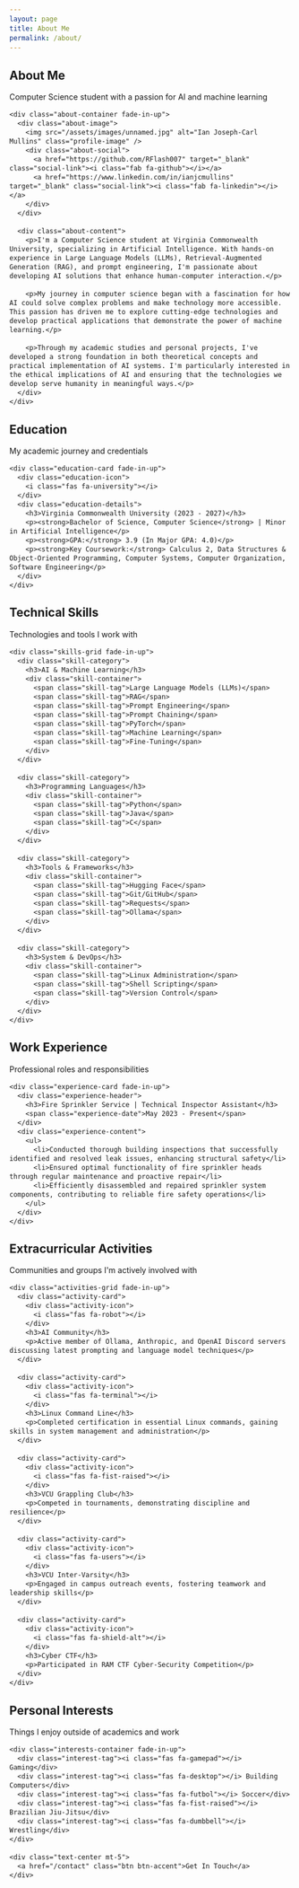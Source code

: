 ```yaml
---
layout: page
title: About Me
permalink: /about/
---
```


<section class="section">
  <div class="wrapper">
    <div class="section-title">
      <h1 class="fade-in" style="color: var(--primary);">About Me</h1>
      <p style="color: var(--text-dark);">Computer Science student with a passion for AI and machine learning</p>
    </div>

    <div class="about-container fade-in-up">
      <div class="about-image">
        <img src="/assets/images/unnamed.jpg" alt="Ian Joseph-Carl Mullins" class="profile-image" />
        <div class="about-social">
          <a href="https://github.com/RFlash007" target="_blank" class="social-link"><i class="fab fa-github"></i></a>
          <a href="https://www.linkedin.com/in/ianjcmullins" target="_blank" class="social-link"><i class="fab fa-linkedin"></i></a>
        </div>
      </div>
      
      <div class="about-content">
        <p>I'm a Computer Science student at Virginia Commonwealth University, specializing in Artificial Intelligence. With hands-on experience in Large Language Models (LLMs), Retrieval-Augmented Generation (RAG), and prompt engineering, I'm passionate about developing AI solutions that enhance human-computer interaction.</p>
        
        <p>My journey in computer science began with a fascination for how AI could solve complex problems and make technology more accessible. This passion has driven me to explore cutting-edge technologies and develop practical applications that demonstrate the power of machine learning.</p>
        
        <p>Through my academic studies and personal projects, I've developed a strong foundation in both theoretical concepts and practical implementation of AI systems. I'm particularly interested in the ethical implications of AI and ensuring that the technologies we develop serve humanity in meaningful ways.</p>
      </div>
    </div>
  </div>
</section>

<section class="section bg-light">
  <div class="wrapper">
    <div class="section-title">
      <h2 style="color: var(--primary);">Education</h2>
      <p style="color: var(--text-dark);">My academic journey and credentials</p>
    </div>
    
    <div class="education-card fade-in-up">
      <div class="education-icon">
        <i class="fas fa-university"></i>
      </div>
      <div class="education-details">
        <h3>Virginia Commonwealth University (2023 - 2027)</h3>
        <p><strong>Bachelor of Science, Computer Science</strong> | Minor in Artificial Intelligence</p>
        <p><strong>GPA:</strong> 3.9 (In Major GPA: 4.0)</p>
        <p><strong>Key Coursework:</strong> Calculus 2, Data Structures & Object-Oriented Programming, Computer Systems, Computer Organization, Software Engineering</p>
      </div>
    </div>
  </div>
</section>

<section class="section">
  <div class="wrapper">
    <div class="section-title">
      <h2>Technical Skills</h2>
      <p>Technologies and tools I work with</p>
    </div>
    
    <div class="skills-grid fade-in-up">
      <div class="skill-category">
        <h3>AI & Machine Learning</h3>
        <div class="skill-container">
          <span class="skill-tag">Large Language Models (LLMs)</span>
          <span class="skill-tag">RAG</span>
          <span class="skill-tag">Prompt Engineering</span>
          <span class="skill-tag">Prompt Chaining</span>
          <span class="skill-tag">PyTorch</span>
          <span class="skill-tag">Machine Learning</span>
          <span class="skill-tag">Fine-Tuning</span>
        </div>
      </div>
      
      <div class="skill-category">
        <h3>Programming Languages</h3>
        <div class="skill-container">
          <span class="skill-tag">Python</span>
          <span class="skill-tag">Java</span>
          <span class="skill-tag">C</span>
        </div>
      </div>
      
      <div class="skill-category">
        <h3>Tools & Frameworks</h3>
        <div class="skill-container">
          <span class="skill-tag">Hugging Face</span>
          <span class="skill-tag">Git/GitHub</span>
          <span class="skill-tag">Requests</span>
          <span class="skill-tag">Ollama</span>
        </div>
      </div>
      
      <div class="skill-category">
        <h3>System & DevOps</h3>
        <div class="skill-container">
          <span class="skill-tag">Linux Administration</span>
          <span class="skill-tag">Shell Scripting</span>
          <span class="skill-tag">Version Control</span>
        </div>
      </div>
    </div>
  </div>
</section>

<section class="section bg-light">
  <div class="wrapper">
    <div class="section-title">
      <h2>Work Experience</h2>
      <p>Professional roles and responsibilities</p>
    </div>
    
    <div class="experience-card fade-in-up">
      <div class="experience-header">
        <h3>Fire Sprinkler Service | Technical Inspector Assistant</h3>
        <span class="experience-date">May 2023 - Present</span>
      </div>
      <div class="experience-content">
        <ul>
          <li>Conducted thorough building inspections that successfully identified and resolved leak issues, enhancing structural safety</li>
          <li>Ensured optimal functionality of fire sprinkler heads through regular maintenance and proactive repair</li>
          <li>Efficiently disassembled and repaired sprinkler system components, contributing to reliable fire safety operations</li>
        </ul>
      </div>
    </div>
  </div>
</section>

<section class="section">
  <div class="wrapper">
    <div class="section-title">
      <h2>Extracurricular Activities</h2>
      <p>Communities and groups I'm actively involved with</p>
    </div>
    
    <div class="activities-grid fade-in-up">
      <div class="activity-card">
        <div class="activity-icon">
          <i class="fas fa-robot"></i>
        </div>
        <h3>AI Community</h3>
        <p>Active member of Ollama, Anthropic, and OpenAI Discord servers discussing latest prompting and language model techniques</p>
      </div>
      
      <div class="activity-card">
        <div class="activity-icon">
          <i class="fas fa-terminal"></i>
        </div>
        <h3>Linux Command Line</h3>
        <p>Completed certification in essential Linux commands, gaining skills in system management and administration</p>
      </div>
      
      <div class="activity-card">
        <div class="activity-icon">
          <i class="fas fa-fist-raised"></i>
        </div>
        <h3>VCU Grappling Club</h3>
        <p>Competed in tournaments, demonstrating discipline and resilience</p>
      </div>
      
      <div class="activity-card">
        <div class="activity-icon">
          <i class="fas fa-users"></i>
        </div>
        <h3>VCU Inter-Varsity</h3>
        <p>Engaged in campus outreach events, fostering teamwork and leadership skills</p>
      </div>
      
      <div class="activity-card">
        <div class="activity-icon">
          <i class="fas fa-shield-alt"></i>
        </div>
        <h3>Cyber CTF</h3>
        <p>Participated in RAM CTF Cyber-Security Competition</p>
      </div>
    </div>
  </div>
</section>

<section class="section bg-light">
  <div class="wrapper">
    <div class="section-title">
      <h2>Personal Interests</h2>
      <p>Things I enjoy outside of academics and work</p>
    </div>
    
    <div class="interests-container fade-in-up">
      <div class="interest-tag"><i class="fas fa-gamepad"></i> Gaming</div>
      <div class="interest-tag"><i class="fas fa-desktop"></i> Building Computers</div>
      <div class="interest-tag"><i class="fas fa-futbol"></i> Soccer</div>
      <div class="interest-tag"><i class="fas fa-fist-raised"></i> Brazilian Jiu-Jitsu</div>
      <div class="interest-tag"><i class="fas fa-dumbbell"></i> Wrestling</div>
    </div>
    
    <div class="text-center mt-5">
      <a href="/contact" class="btn btn-accent">Get In Touch</a>
    </div>
  </div>
</section>

<style>
  .about-container {
    display: flex;
    gap: 3rem;
    margin: 3rem 0;
  }
  
  @media (max-width: 768px) {
    .about-container {
      flex-direction: column;
      align-items: center;
      text-align: center;
    }
  }
  
  .about-image {
    position: relative;
    flex-shrink: 0;
  }
  
  .profile-image {
    width: 320px;
    height: 320px;
    border-radius: 16px;
    object-fit: cover;
    box-shadow: 0 20px 30px rgba(0, 0, 0, 0.1);
  }
  
  .about-social {
    display: flex;
    justify-content: center;
    gap: 1rem;
    margin-top: 1.5rem;
  }
  
  .social-link {
    display: flex;
    align-items: center;
    justify-content: center;
    width: 40px;
    height: 40px;
    border-radius: 50%;
    background-color: rgba(0, 85, 255, 0.1);
    color: #0055ff;
    font-size: 1.2rem;
    transition: all 0.3s ease;
  }
  
  .social-link:hover {
    background-color: #0055ff;
    color: white;
    transform: translateY(-5px);
  }
  
  .about-content {
    flex-grow: 1;
  }
  
  .about-content p {
    margin-bottom: 1.5rem;
    line-height: 1.8;
  }
  
  .education-card {
    display: flex;
    gap: 2rem;
    align-items: flex-start;
  }
  
  .education-icon {
    font-size: 2.5rem;
    color: #0055ff;
    flex-shrink: 0;
  }
  
  .education-details {
    flex-grow: 1;
  }
  
  .skills-grid {
    display: grid;
    grid-template-columns: repeat(auto-fill, minmax(300px, 1fr));
    gap: 2rem;
  }
  
  .skill-category h3 {
    margin-bottom: 1rem;
    position: relative;
    padding-bottom: 0.5rem;
  }
  
  .skill-category h3:after {
    content: '';
    position: absolute;
    left: 0;
    bottom: 0;
    width: 50px;
    height: 3px;
    background: #0055ff;
  }
  
  .experience-card {
    padding: 2rem;
    border-radius: 12px;
    background-color: white;
    box-shadow: 0 10px 30px rgba(0, 0, 0, 0.05);
  }
  
  .experience-header {
    display: flex;
    justify-content: space-between;
    align-items: center;
    margin-bottom: 1.5rem;
    flex-wrap: wrap;
    gap: 1rem;
  }
  
  .experience-date {
    font-style: italic;
    color: #718096;
    font-size: 0.95rem;
  }
  
  .activities-grid {
    display: grid;
    grid-template-columns: repeat(auto-fill, minmax(250px, 1fr));
    gap: 1.5rem;
  }
  
  .activity-card {
    background-color: white;
    border-radius: 12px;
    padding: 2rem;
    text-align: center;
    box-shadow: 0 10px 30px rgba(0, 0, 0, 0.05);
    transition: all 0.3s ease;
  }
  
  .activity-card:hover {
    transform: translateY(-10px);
    box-shadow: 0 15px 35px rgba(0, 0, 0, 0.1);
  }
  
  .activity-icon {
    width: 60px;
    height: 60px;
    border-radius: 50%;
    background-color: rgba(0, 85, 255, 0.1);
    color: #0055ff;
    display: flex;
    align-items: center;
    justify-content: center;
    font-size: 1.5rem;
    margin: 0 auto 1.5rem;
  }
  
  .interests-container {
    display: flex;
    flex-wrap: wrap;
    gap: 1rem;
    justify-content: center;
  }
  
  .interest-tag {
    background-color: white;
    color: #0055ff;
    padding: 0.75rem 1.5rem;
    border-radius: 50px;
    display: flex;
    align-items: center;
    gap: 0.5rem;
    box-shadow: 0 5px 15px rgba(0, 0, 0, 0.05);
    transition: all 0.3s ease;
  }
  
  .interest-tag:hover {
    background-color: #0055ff;
    color: white;
    transform: translateY(-5px);
  }
</style> 